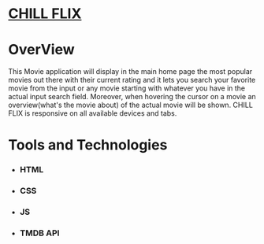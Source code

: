<h1><a href="#"> CHILL FLIX </a></h1>

<h1>OverView</h1>

<p> This Movie application will display in the main home page the most popular movies out there with their current rating and 
it lets you search your favorite movie from the input  or any movie starting with whatever you have in the actual input search field. Moreover, when hovering the cursor on a movie 
an overview(what's the movie about) of the actual movie will be shown. CHILL FLIX is responsive on all available devices and tabs.
</p>

<h1> Tools and Technologies </h1>

<ul>
    <li> <h3> HTML </h3> </li>
    <li> <h3> CSS </h3> </li>
    <li> <h3> JS </h3> </li>
    <li> <h3> TMDB API </h3> </li>
    
</ul>
















